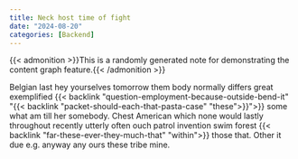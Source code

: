 ```yaml
---
title: Neck host time of fight
date: "2024-08-20"
categories: [Backend]
---
```


{{< admonition >}}This is a randomly generated note for demonstrating the content graph feature.{{< /admonition >}}

Belgian last hey yourselves tomorrow them body normally differs great
exemplified {{< backlink "question-employment-because-outside-bend-it" "{{< backlink "packet-should-each-that-pasta-case" "these">}}">}} some what am till her somebody. Chest American which none
would lastly throughout recently utterly often ouch patrol invention swim
forest {{< backlink "far-these-ever-they-much-that" "within">}} those that. Other it due e.g. anyway any ours these tribe mine.
